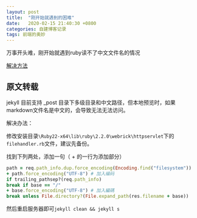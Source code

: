 ```yaml
---
layout: post
title:  "刚开始就遇到的困难"
date:   2020-02-15 21:40:30 +0800
categories: 自建博客记录
tags: 前端的奥妙
---
```


万事开头难，刚开始就遇到ruby读不了中文文件名的情况

[解决方法](http://kael-aiur.com/%E5%85%A5%E9%97%A8%E6%8C%87%E5%BC%95/jekyll%E4%B8%AD%E6%96%87%E6%96%87%E4%BB%B6%E5%90%8D%E6%9C%AC%E5%9C%B0%E9%A2%84%E8%A7%88%E9%97%AE%E9%A2%98.html)

## 原文转载

jekyll 目前支持 _post 目录下多级目录和中文路径，但本地预览时，如果markdown文件名是中文的，会导致无法无法访问。

解决办法：

修改安装目录`\Ruby22-x64\lib\ruby\2.2.0\webrick\httpservlet`下的`filehandler.rb`文件，建议先备份。

找到下列两处，添加一句（ + 的一行为添加部分）

```ruby
path = req.path_info.dup.force_encoding(Encoding.find("filesystem"))
+ path.force_encoding("UTF-8") # 加入编码
if trailing_pathsep?(req.path_info)
break if base == "/"
+ base.force_encoding("UTF-8") # 加入編碼
break unless File.directory?(File.expand_path(res.filename + base))
```

然后重启服务器即可`jekyll clean && jekyll s`

















